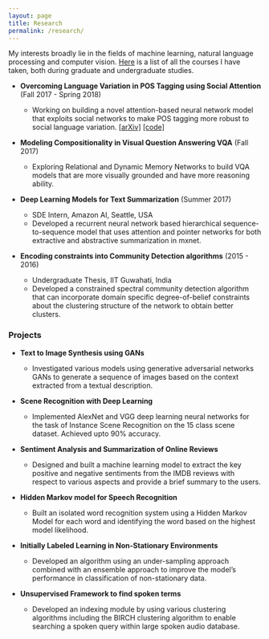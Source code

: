 ```yaml
---
layout: page
title: Research
permalink: /research/
---
```


My interests broadly lie in the fields of machine learning, natural language processing and computer vision. 
[Here](/research/courses/) is a list of all the courses I have taken, both during graduate and undergraduate studies.   


- **Overcoming Language Variation in POS Tagging using Social Attention** (Fall 2017 - Spring 2018)    
	- Working on building a novel attention-based neural network model that exploits social networks to make
POS tagging more robust to social language variation. [\[arXiv\]](https://arxiv.org/abs/1804.07331) [\[code\]](https://github.com/bmurali1994/socialnets_postagging)   



- **Modeling Compositionality in Visual Question Answering VQA** (Fall 2017)    
	- Exploring Relational and Dynamic Memory Networks to build VQA models that are more visually grounded
and have more reasoning ability.  



- **Deep Learning Models for Text Summarization** (Summer 2017)    
	- SDE Intern, Amazon AI, Seattle, USA
	- Developed a recurrent neural network based hierarchical sequence-to-sequence model that uses attention
and pointer networks for both extractive and abstractive summarization in mxnet.  



- **Encoding constraints into Community Detection algorithms** (2015 - 2016)    
	- Undergraduate Thesis, IIT Guwahati, India
	- Developed a constrained spectral community detection algorithm that can incorporate domain specific
degree-of-belief constraints about the clustering structure of the network to obtain better clusters.  




### Projects

- **Text to Image Synthesis using GANs**    
	- Investigated various models using generative adversarial networks GANs to generate a sequence of images
based on the context extracted from a textual description.   



- **Scene Recognition with Deep Learning**    
	- Implemented AlexNet and VGG deep learning neural networks for the task of Instance Scene Recognition
on the 15 class scene dataset. Achieved upto 90% accuracy.  



- **Sentiment Analysis and Summarization of Online Reviews**    
	- Designed and built a machine learning model to extract the key positive and negative sentiments from the
IMDB reviews with respect to various aspects and provide a brief summary to the users.   




- **Hidden Markov model for Speech Recognition**    
	- Built an isolated word recognition system using a Hidden Markov Model for each word and identifying the
word based on the highest model likelihood.  




- **Initially Labeled Learning in Non-Stationary Environments**    
	- Developed an algorithm using an under-sampling approach combined with an ensemble approach to improve
the model’s performance in classification of non-stationary data.   




- **Unsupervised Framework to find spoken terms**  
	- Developed an indexing module by using various clustering algorithms including the BIRCH clustering algorithm to enable searching a spoken query within large spoken audio database.   


	
